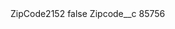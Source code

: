 <?xml version="1.0" encoding="UTF-8"?>
<CustomMetadata xmlns="http://soap.sforce.com/2006/04/metadata" xmlns:xsi="http://www.w3.org/2001/XMLSchema-instance" xmlns:xsd="http://www.w3.org/2001/XMLSchema">
    <label>ZipCode2152</label>
    <protected>false</protected>
    <values>
        <field>Zipcode__c</field>
        <value xsi:type="xsd:string">85756</value>
    </values>
</CustomMetadata>
